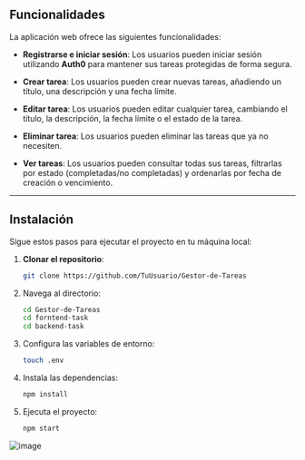 




## Funcionalidades

La aplicación web ofrece las siguientes funcionalidades:

- **Registrarse e iniciar sesión**: Los usuarios pueden iniciar sesión utilizando **Auth0** para mantener sus tareas protegidas de forma segura.

- **Crear tarea**: Los usuarios pueden crear nuevas tareas, añadiendo un título, una descripción y una fecha límite.

- **Editar tarea**: Los usuarios pueden editar cualquier tarea, cambiando el título, la descripción, la fecha límite o el estado de la tarea.

- **Eliminar tarea**: Los usuarios pueden eliminar las tareas que ya no necesiten.

- **Ver tareas**: Los usuarios pueden consultar todas sus tareas, filtrarlas por estado (completadas/no completadas) y ordenarlas por fecha de creación o vencimiento.


---

## Instalación

Sigue estos pasos para ejecutar el proyecto en tu máquina local:

1. **Clonar el repositorio**:
   ```bash
   git clone https://github.com/TuUsuario/Gestor-de-Tareas
   ```
   
2. Navega al directorio:
   ```bash
   cd Gestor-de-Tareas
   cd forntend-task
   cd backend-task
   ```
   
3. Configura las variables de entorno:
   ```bash
   touch .env
   ```
   
4. Instala las dependencias:
   ```bash
   npm install
   ```

5. Ejecuta el proyecto:
   ```bash
   npm start
   ```




![image](https://i.ibb.co/3fbrrZ7/task.jpg)
